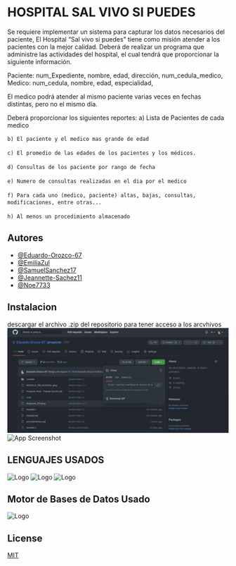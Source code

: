 
# HOSPITAL SAL VIVO SI PUEDES

Se requiere implementar un sistema para capturar los datos necesarios del paciente, El Hospital “Sal vivo si puedes” tiene como misión atender a los pacientes con la mejor calidad. Deberá de realizar un programa que administre las actividades del hospital, el cual tendrá que proporcionar la siguiente información.

Paciente: num_Expediente, nombre, edad, dirección, num_cedula_medico,
Medico: num_cedula, nombre, edad, especialidad, 

El medico podrá atender al mismo paciente varias veces en fechas distintas, pero no el mismo día.

Deberá proporcionar los siguientes reportes:
    a) Lista de Pacientes de cada medico
    
    b) El paciente y el medico mas grande de edad
    
    c) El promedio de las edades de los pacientes y los médicos.
    
    d) Consultas de los paciente por rango de fecha
    
    e) Numero de consultas realizadas en el dia por el medico
    
    f) Para cada uno (medico, paciente) altas, bajas, consultas, modificaciones, entre otras...
    
    h) Al menos un procedimiento almacenado


## Autores

- [@Eduardo-Orozco-67](https://github.com/Eduardo-Orozco-67)
- [@EmiliaZul](https://github.com/EmiliaZul)
- [@SamuelSanchez17](https://github.com/SamuelSanchez17)
- [@Jeannette-Sachez11](https://github.com/Jeannette-Sachez11)
- [@Noe7733](https://github.com/Noe7733)



## Instalacion

descargar el archivo .zip del repositorio para tener acceso a los arcvhivos
![App Screenshot](https://github.com/Eduardo-Orozco-67/proyecto/blob/master/descargar_zip.png)
![App Screenshot](https://br.atsit.in/es/wp-content/uploads/2021/06/como-descargar-archivos-y-ver-codigo-desde-github-9.png)

## LENGUAJES USADOS

![Logo](https://emiliopm.com/wp-content/uploads/2018/10/cursoCIntermedio.png)
![Logo](https://blog.desafiolatam.com/wp-content/uploads/2018/05/sql-logo.png)
![Logo](https://www.hatthieves.es/wp-content/uploads/2019/09/16-420x300.png)

## Motor de Bases de Datos Usado

![Logo](https://cdn.icon-icons.com/icons2/2415/PNG/512/postgresql_original_wordmark_logo_icon_146392.png)
## License

[MIT](https://choosealicense.com/licenses/mit/)

